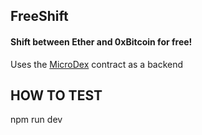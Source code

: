 
 ## FreeShift


 #### Shift between Ether and 0xBitcoin for free!
 

 Uses the [MicroDex](https://github.com/0xbitcoin/micro-dex) contract as a backend
 
 
 
 

## HOW TO TEST
npm run dev

